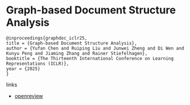 # Graph-based Document Structure Analysis

```
@inproceedings{graphdoc_iclr25,
title = {Graph-based Document Structure Analysis},
author = {Yufan Chen and Ruiping Liu and Junwei Zheng and Di Wen and Kunyu Peng and Jiaming Zhang and Rainer Stiefelhagen},
booktitle = {The Thirteenth International Conference on Learning Representations (ICLR)},
year = {2025}
}
```

links
- [openreview](https://openreview.net/forum?id=Fu0aggezN9)
